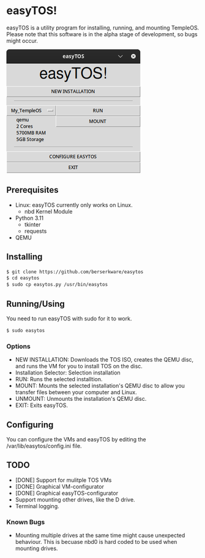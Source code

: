 # easyTOS!
easyTOS is a utility program for installing, running, and mounting TempleOS. Please note that this software is in the alpha stage of development, so bugs might occur.

![alt text](easytos.png "Screenshot")

## Prerequisites
 - Linux: easyTOS currently only works on Linux.
    - nbd Kernel Module
 - Python 3.11
    - tkinter
    - requests
 - QEMU

## Installing
```bash
$ git clone https://github.com/berserkware/easytos
$ cd easytos
$ sudo cp easytos.py /usr/bin/easytos
```

## Running/Using
You need to run easyTOS with sudo for it to work.
```bash
$ sudo easytos
```
### Options
 - NEW INSTALLATION: Downloads the TOS ISO, creates the QEMU disc, and runs the VM for you to install TOS on the disc.
 - Installation Selector: Selection installation
 - RUN: Runs the selected installtion.
 - MOUNT: Mounts the selected installation's QEMU disc to allow you transfer files between your computer and Linux.
 - UNMOUNT: Unmounts the installation's QEMU disc.
 - EXIT: Exits easyTOS.

## Configuring
You can configure the VMs and easyTOS by editing the /var/lib/easytos/config.ini file.

## TODO
 - [DONE] Support for mulitple TOS VMs
 - [DONE] Graphical VM-configurator
 - [DONE] Graphical easyTOS-configurator
 - Support mounting other drives, like the D drive.
 - Terminal logging.
### Known Bugs
 - Mounting multiple drives at the same time might cause unexpected behaviour. This is becuase nbd0 is hard coded to be used when mounting drives.

